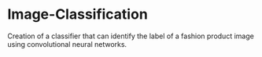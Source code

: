 # Image-Classification
Creation of a classifier that can identify the label of a fashion product image using convolutional neural networks.
